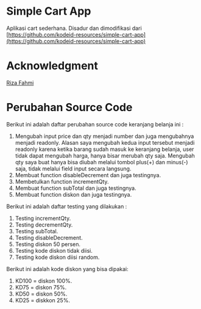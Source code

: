 # Simple Cart App
Aplikasi cart sederhana. Disadur dan dimodifikasi dari [https://github.com/kodeid-resources/simple-cart-app](https://github.com/kodeid-resources/simple-cart-app)

# Acknowledgment
[Riza Fahmi](https://github.com/rizafahmi)

# Perubahan Source Code
Berikut ini adalah daftar perubahan source code keranjang belanja ini :

1. Mengubah input price dan qty menjadi number dan juga mengubahnya menjadi readonly. Alasan saya mengubah kedua input tersebut menjadi readonly karena ketika barang sudah masuk ke keranjang belanja, user tidak dapat mengubah harga, hanya bisar merubah qty saja. Mengubah qty saya buat hanya bisa diubah melalui tombol plus(+) dan minus(-) saja, tidak melalui field input secara langsung.
2. Membuat function disableDecrement dan juga testingnya.
3. Membetulkan function incrementQty.
4. Membuat function subTotal dan juga testingnya.
5. Membuat function diskon dan juga testingnya.

Berikut ini adalah daftar testing yang dilakukan :
1. Testing incrementQty.
2. Testing decrementQty.
3. Testing subTotal.
4. Testing disableDecrement.
5. Testing diskon 50 persen.
6. Testing kode diskon tidak diisi.
7. Testing kode diskon diisi random.

Berikut ini adalah kode diskon yang bisa dipakai:
1. KD100 = diskon 100%.
2. KD75 = diskon 75%.
3. KD50 = diskon 50%.
4. KD25 = diskkon 25%.